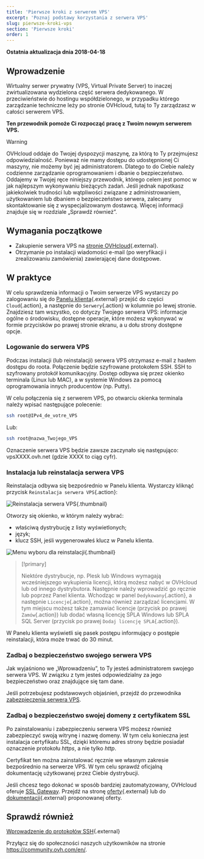 ```yaml
---
title: 'Pierwsze kroki z serwerem VPS'
excerpt: 'Poznaj podstawy korzystania z serwera VPS'
slug: pierwsze-kroki-vps
section: 'Pierwsze kroki'
order: 1
---
```


**Ostatnia aktualizacja dnia 2018-04-18**
 
## Wprowadzenie

Wirtualny serwer prywatny (VPS, Virtual Private Server) to inaczej zwirtualizowana wydzielona część serwera dedykowanego. W przeciwieństwie do hostingu współdzielonego, w przypadku którego zarządzanie techniczne leży po stronie OVHcloud, tutaj to Ty zarządzasz w całości serwerem VPS.

**Ten przewodnik pomoże Ci rozpocząć pracę z Twoim nowym serwerem VPS.**

> [!warning]
>
> OVHcloud oddaje do Twojej dyspozycji maszynę, za którą to Ty przejmujesz odpowiedzialność. Ponieważ nie mamy dostępu do udostępnionej Ci maszyny, nie możemy być jej administratorem. Dlatego to do Ciebie należy codzienne  zarządzanie oprogramowaniem i dbanie o bezpieczeństwo. Oddajemy w Twojej ręce niniejszy przewodnik, którego celem jest pomoc w jak najlepszym wykonywaniu bieżących zadań. Jeśli jednak napotkasz jakiekolwiek trudności lub wątpliwości związane z administrowaniem, użytkowaniem lub dbaniem o bezpieczeństwo serwera, zalecamy skontaktowanie się z wyspecjalizowanym dostawcą. Więcej informacji znajduje się w rozdziale „Sprawdź również”.
> 

## Wymagania początkowe

- Zakupienie serwera VPS na [stronie OVHcloud](https://www.ovhcloud.com/pl/vps/){.external}.
- Otrzymanie po instalacji wiadomości e-mail (po weryfikacji i zrealizowaniu zamówienia) zawierającej dane dostępowe.

## W praktyce

W celu sprawdzenia informacji o Twoim serwerze VPS wystarczy po zalogowaniu się do [Panelu klienta](https://www.ovh.com/auth/?action=gotomanager){.external} przejść do części `Cloud`{.action}, a następnie do `Serwery`{.action} w kolumnie po lewej stronie. Znajdziesz tam wszystko, co dotyczy Twojego serwera VPS: informacje ogólne o środowisku, dostępne operacje, które możesz wykonywać w formie przycisków po prawej stronie ekranu, a u dołu strony dostępne opcje.

### Logowanie do serwera VPS

Podczas instalacji (lub reinstalacji) serwera VPS otrzymasz e-mail z hasłem dostępu do roota. Połączenie będzie szyfrowane protokołem SSH. SSH to szyfrowany protokół komunikacyjny. Dostęp odbywa się przez okienko terminala (Linux lub MAC), a  w systemie Windows za pomocą oprogramowania innych producentów (np. Putty).

W celu połączenia się z serwerem VPS, po otwarciu okienka terminala należy wpisać następujące polecenie:

```sh
ssh root@IPv4_de_votre_VPS
```

Lub:

```sh
ssh root@nazwa_Twojego_VPS
```

Oznaczenie serwera VPS będzie zawsze zaczynało się następująco: vpsXXXX.ovh.net (gdzie XXXX to ciąg cyfr).

### Instalacja lub reinstalacja serwera VPS

Reinstalacja odbywa się bezpośrednio w Panelu klienta. Wystarczy kliknąć przycisk `Reinstalacja serwera VPS`{.action}:

![Reinstalacja serwera VPS](images/reinstall_manager.png){.thumbnail}

Otworzy się okienko, w którym należy wybrać:

- właściwą dystrybucję z listy wyświetlonych;
- język;
- klucz SSH, jeśli wygenerowałeś klucz w Panelu klienta.

![Menu wyboru dla reinstalacji](images/reinstall_menu.png){.thumbnail}

> [!primary]
>
> Niektóre dystrybucje, np. Plesk lub Windows wymagają wcześniejszego wykupienia licencji, którą możesz nabyć w OVHcloud lub od innego dystrybutora. Następnie należy wprowadzić go ręcznie lub poprzez Panel klienta. Wchodząc w panel `Dedykowany`{.action}, a następnie `Licencje`{.action}, można również zarządzać licencjami.
> W tym miejscu możesz także zamawiać licencje (przycisk po prawej `Zamów`{.action}) lub dodać własną licencję SPLA Windows lub SPLA SQL Server (przycisk po prawej `Dodaj licencję SPLA`{.action}).
> 

W Panelu klienta wyświetli się pasek postępu informujący o postępie reinstalacji, która może trwać do 30 minut.

### Zadbaj o bezpieczeństwo swojego serwera VPS

Jak wyjaśniono we „Wprowadzeniu”, to Ty jesteś administratorem swojego serwera VPS. W związku z tym jesteś odpowiedzialny za jego bezpieczeństwo oraz znajdujące się tam dane.

Jeśli potrzebujesz podstawowych objaśnień, przejdź do przewodnika [zabezpieczenia serwera VPS](https://docs.ovh.com/pl/vps/porady-zabezpieczenie-vps/).

### Zadbaj o bezpieczeństwo swojej domeny z certyfikatem SSL

Po zainstalowaniu i zabezpieczeniu serwera VPS możesz również zabezpieczyć swoją witrynę i nazwę domeny. W tym celu konieczna jest instalacja certyfikatu SSL, dzięki któremu adres strony będzie posiadał oznaczenie protokołu *https*, a nie tylko *http*.

Certyfikat ten można zainstalować ręcznie we własnym zakresie bezpośrednio na serwerze VPS. W tym celu sprawdź oficjalną dokumentację użytkowanej przez Ciebie dystrybucji.

Jeśli chcesz tego dokonać w sposób bardziej zautomatyzowany, OVHcloud oferuje [SSL Gateway](https://www.ovh.pl/ssl-gateway/). Przejdź na stronę [oferty](https://www.ovh.pl/ssl-gateway/){.external} lub do [dokumentacji](https://docs.ovh.com/pl/ssl-gateway/korzystanie-ssl-gateway/){.external} proponowanej oferty.

## Sprawdź również

[Wprowadzenie do protokołów SSH](https://docs.ovh.com/pl/dedicated/ssh-wprowadzenie/){.external}

Przyłącz się do społeczności naszych użytkowników na stronie <https://community.ovh.com/en/>.